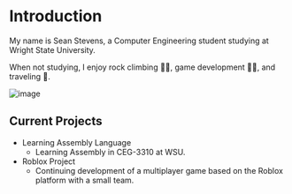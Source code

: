 # Introduction

My name is Sean Stevens, a Computer Engineering student studying at Wright State University.

When not studying, I enjoy rock climbing 🧗🏻, game development 🧗🏻, and traveling 🛫.

![image](https://github.com/user-attachments/assets/acd304b0-839d-46df-822d-016117b806e3)



## **Current Projects**
* Learning Assembly Language
    * Learning Assembly in CEG-3310 at WSU.
* Roblox Project
    * Continuing development of a multiplayer game based on the Roblox platform with a small team.
